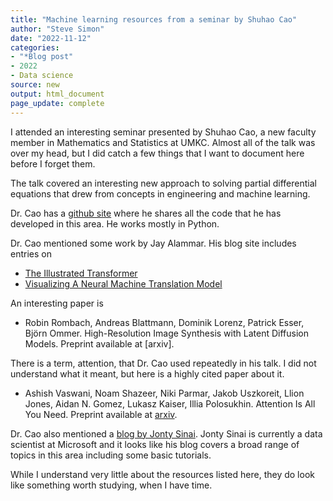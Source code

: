 ```yaml
---
title: "Machine learning resources from a seminar by Shuhao Cao"
author: "Steve Simon"
date: "2022-11-12"
categories: 
- "*Blog post"
- 2022
- Data science
source: new
output: html_document
page_update: complete
---
```


I attended an interesting seminar presented by Shuhao Cao, a new faculty member in Mathematics and Statistics at UMKC. Almost all of the talk was over my head, but I did catch a few things that I want to document here before I forget them.

The talk covered an interesting new approach to solving partial differential equations that drew from concepts in engineering and machine learning.

Dr. Cao has a [github site][cao1] where he shares all the code that he has developed in this area. He works mostly in Python.

[cao1]: https://github.com/scaomath

Dr. Cao mentioned some work by Jay Alammar. His blog site includes entries on

+ [The Illustrated Transformer][ala1]
+ [Visualizing A Neural Machine Translation Model][ala2]

[ala1]: https://jalammar.github.io/illustrated-transformer/
[ala2]: https://jalammar.github.io/visualizing-neural-machine-translation-mechanics-of-seq2seq-models-with-attention/

An interesting paper is

+ Robin Rombach, Andreas Blattmann, Dominik Lorenz, Patrick Esser, Björn Ommer.  High-Resolution Image Synthesis with Latent Diffusion Models. Preprint available at [arxiv].

[rom1]: https://arxiv.org/abs/2112.10752

There is a term, attention, that Dr. Cao used repeatedly in his talk. I did not understand what it meant, but here is a highly cited paper about it.

+ Ashish Vaswani, Noam Shazeer, Niki Parmar, Jakob Uszkoreit, Llion Jones, Aidan N. Gomez, Lukasz Kaiser, Illia Polosukhin. Attention Is All You Need. Preprint available at [arxiv][vas1].

[vas1]: https://arxiv.org/abs/1706.03762

Dr. Cao also mentioned a [blog by Jonty Sinai][sin1]. Jonty Sinai is currently a data scientist at Microsoft and it looks like his blog covers a broad range of topics in this area including some basic tutorials.

[sin1]: https://jontysinai.github.io/

While I understand very little about the resources listed here, they do look like something worth studying, when I have time.
